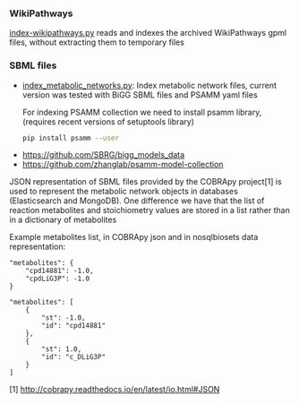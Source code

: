 
### WikiPathways

[index-wikipathways.py](index-wikipathways.py) reads and indexes
the archived WikiPathways gpml files,
without extracting them to temporary files

### SBML files

* [index_metabolic_networks.py](index_metabolic_networks.py): Index metabolic
  network files, current version was tested with BiGG SBML files and
  PSAMM yaml files

    For indexing PSAMM collection we need to install psamm library,
    (requires recent versions of setuptools library) 
    ```bash
    pip install psamm --user
    ```

- https://github.com/SBRG/bigg_models_data
- https://github.com/zhanglab/psamm-model-collection

JSON representation of SBML files provided by the COBRApy project[1] is used to
represent the metabolic network objects in databases (Elasticsearch and MongoDB).
One difference we have that the list of reaction metabolites and stoichiometry
values are stored in a list rather than in a dictionary of metabolites

Example metabolites list, in COBRApy json
 and in nosqlbiosets data representation: 
```
"metabolites": {
    "cpd14881": -1.0,
    "cpdLiG3P": -1.0
}
```

```
"metabolites": [
    {
        "st": -1.0,
        "id": "cpd14881"
    },
    {
        "st": 1.0,
        "id": "c_DLiG3P"
    }
]
```

[1] http://cobrapy.readthedocs.io/en/latest/io.html#JSON
